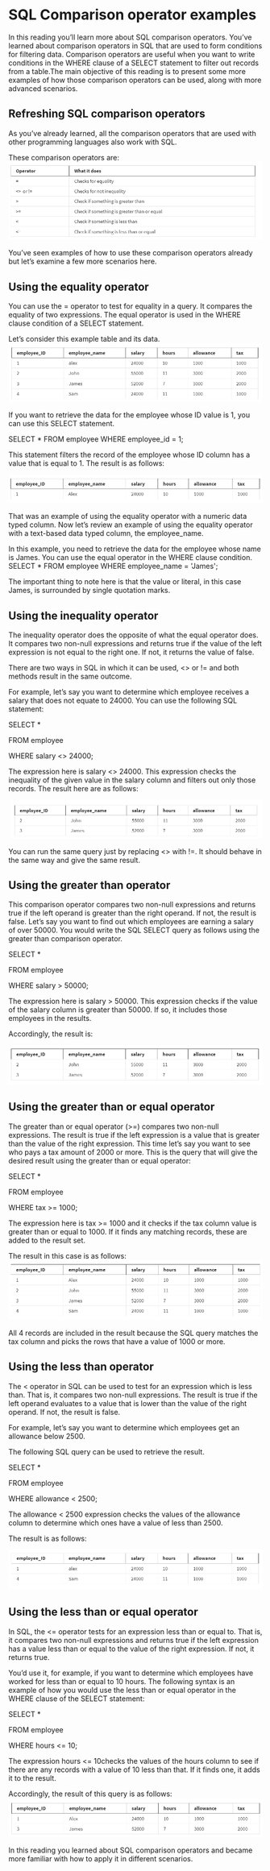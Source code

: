 <h1>SQL Comparison operator examples</h1>
In this reading you’ll learn more about SQL comparison operators. You’ve learned about comparison operators in SQL that are used to form conditions for filtering data. Comparison operators are useful when you want to write conditions in the WHERE clause of a SELECT statement to filter out records from a table.The main objective of this reading is to present some more examples of how those comparison operators can be used, along with more advanced scenarios. 


<h2>Refreshing SQL comparison operators</h2>
As you’ve already learned, all the comparison operators that are used with other programming languages also work with SQL.

These comparison operators are:
<img src='SQLCOE1.png'>

You’ve seen examples of how to use these comparison operators already but let’s examine a few more scenarios here.

<h2>Using the equality operator</h2>
You can use the = operator to test for equality in a query. It compares the equality of two expressions. The equal operator is used in the WHERE clause condition of a SELECT statement.

Let’s consider this example table and its data.
<img src='SQLCOE2.png'>

If you want to retrieve the data for the employee whose ID value is 1, you can use this SELECT statement.

SELECT * FROM employee WHERE employee_id = 1; 

This statement filters the record of the employee whose ID column has a value that is equal to 1. The result is as follows:   

<img src='SQLCOE3.png'>

That was an example of using the equality operator with a numeric data typed column. Now let’s review an example of using the equality operator with a text-based data typed column, the employee_name. 

In this example, you need to retrieve the data for the employee whose name is James. You can use the equal operator in the WHERE clause condition.
SELECT * FROM employee WHERE employee_name = 'James';  

The important thing to note here is that the value or literal, in this case James, is surrounded by single quotation marks.

<h2>Using the inequality operator</h2>
The inequality operator does the opposite of what the equal operator does. It compares two non-null expressions and returns true if the value of the left expression is not equal to the right one. If not, it returns the value of false.

There are two ways in SQL in which it can be used, <> or != and both methods result in the same outcome. 

For example, let’s say you want to determine which employee receives a salary that does not equate to 24000. You can use the following SQL statement:

SELECT *  

FROM employee 

WHERE salary <> 24000; 

The expression here is salary <> 24000. This expression checks the inequality of the given value in the salary column and filters out only those records. The result here are as follows:   

<img src='SQLCOE4.png'>

You can run the same query just by replacing <> with !=. It should behave in the same way and give the same result.

<h2>Using the greater than operator</h2>
This comparison operator compares two non-null expressions and returns true if the left operand is greater than the right operand. If not, the result is false. Let’s say you want to find out which employees are earning a salary of over 50000. You would write the SQL SELECT query as follows using the greater than comparison operator.

SELECT *  

FROM employee 

WHERE salary > 50000; 

The expression here is salary > 50000. This expression checks if the value of the salary column is greater than 50000. If so, it includes those employees in the results.

Accordingly, the result is:

<img src='SQLCOE5.png'>

<h2>Using the greater than or equal operator</h2>
The greater than or equal operator (>=) compares two non-null expressions. The result is true if the left expression is a value that is greater than the value of the right expression. This time let’s say you want to see who pays a tax amount of 2000 or more. This is the query that will give the desired result using the greater than or equal operator:

SELECT *  

FROM employee 

WHERE tax >= 1000;  

The expression here is tax >= 1000 and it checks if the tax column value is greater than or equal to 1000. If it finds any matching records, these are added to the result set. 

The result in this case is as follows:
<img src='SQLCOE6.png'>

All 4 records are included in the result because the SQL query matches the tax column and picks the rows that have a value of 1000 or more.

<h2>Using the less than operator</h2>
The < operator in SQL can be used to test for an expression which is less than. That is, it compares two non-null expressions. The result is true if the left operand evaluates to a value that is lower than the value of the right operand. If not, the result is false. 

For example, let’s say you want to determine which employees get an allowance below 2500.

The following SQL query can be used to retrieve the result.

SELECT *  

FROM employee 

WHERE allowance < 2500; 

The allowance < 2500 expression checks the values of the allowance column to determine which ones have a value of less than 2500. 

The result is as follows:

<img src='SQLCOE7.png'>

<h2>Using the less than or equal operator</h2>
In SQL, the <= operator tests for an expression less than or equal to. That is, it compares two non-null expressions and returns true if the left expression has a value less than or equal to the value of the right expression. If not, it returns true. 

You’d use it, for example, if you want to determine which employees have worked for less than or equal to 10 hours. The following syntax is an example of how you would use the less than or equal operator in the WHERE clause of the SELECT statement:

SELECT *  

FROM employee 

WHERE hours <= 10; 

The expression hours <= 10checks the values of the hours column to see if there are any records with a value of 10 less than that. If it finds one, it adds it to the result.

Accordingly, the result of this query is as follows:
<img src='SQLCOE8.png'>

In this reading you learned about SQL comparison operators and became more familiar with how to apply it in different scenarios.    